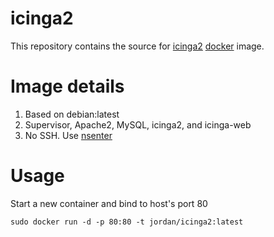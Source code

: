 icinga2
==============

This repository contains the source for [icinga2](https://www.icinga.org/icinga2/) [docker](https://docker.io) image.

# Image details

1. Based on debian:latest
1. Supervisor, Apache2, MySQL, icinga2, and icinga-web 
1. No SSH.  Use [nsenter](https://github.com/jpetazzo/nsenter)

# Usage
Start a new container and bind to host's port 80

```sudo docker run -d -p 80:80 -t jordan/icinga2:latest```
